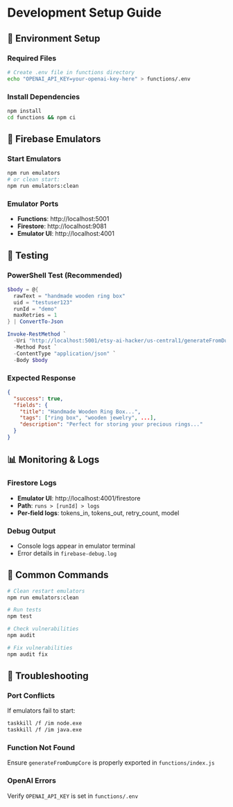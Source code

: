 # Development Setup Guide

## 🔧 Environment Setup

### Required Files
```bash
# Create .env file in functions directory
echo "OPENAI_API_KEY=your-openai-key-here" > functions/.env
```

### Install Dependencies
```bash
npm install
cd functions && npm ci
```

## 🚀 Firebase Emulators

### Start Emulators
```bash
npm run emulators
# or clean start:
npm run emulators:clean
```

### Emulator Ports
- **Functions**: http://localhost:5001
- **Firestore**: http://localhost:9081  
- **Emulator UI**: http://localhost:4001

## 🧪 Testing

### PowerShell Test (Recommended)
```powershell
$body = @{
  rawText = "handmade wooden ring box"
  uid = "testuser123" 
  runId = "demo"
  maxRetries = 1
} | ConvertTo-Json

Invoke-RestMethod `
  -Uri "http://localhost:5001/etsy-ai-hacker/us-central1/generateFromDumpCore" `
  -Method Post `
  -ContentType "application/json" `
  -Body $body
```

### Expected Response
```json
{
  "success": true,
  "fields": {
    "title": "Handmade Wooden Ring Box...",
    "tags": ["ring box", "wooden jewelry", ...],
    "description": "Perfect for storing your precious rings..."
  }
}
```

## 📊 Monitoring & Logs

### Firestore Logs
- **Emulator UI**: http://localhost:4001/firestore
- **Path**: `runs > [runId] > logs`
- **Per-field logs**: tokens_in, tokens_out, retry_count, model

### Debug Output
- Console logs appear in emulator terminal
- Error details in `firebase-debug.log`

## 🔄 Common Commands

```bash
# Clean restart emulators
npm run emulators:clean

# Run tests
npm test

# Check vulnerabilities
npm audit

# Fix vulnerabilities  
npm audit fix
```

## 🐛 Troubleshooting

### Port Conflicts
If emulators fail to start:
```bash
taskkill /f /im node.exe
taskkill /f /im java.exe
```

### Function Not Found
Ensure `generateFromDumpCore` is properly exported in `functions/index.js`

### OpenAI Errors
Verify `OPENAI_API_KEY` is set in `functions/.env`

